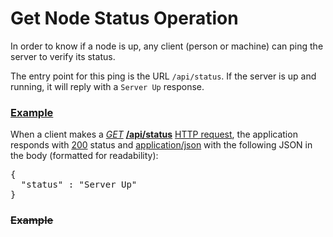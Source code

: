 # Get Node Status Operation

In order to know if a node is up, any client (person or machine) can
ping the server to verify its status.

The entry point for this ping is the URL `/api/status`. If the server is
up and running, it will reply with a `Server Up` response.

### [Example](- "server-up")

When a client makes a _[GET](- "#method")_ **[/api/status](- "#uri")**
[HTTP request](- "#response=http(#method, #uri)"), the application
responds with [200](- "?=#response.status") status and
[application/json](- "?=#response.contentType") with  the following 
JSON in the body (formatted for readability):

<div>
<pre concordion:assert-equals="#response.body">{
  "status" : "Server Up"
}
</pre>
</div>

### ~~Example~~
